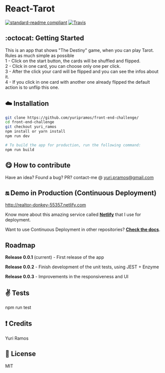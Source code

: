 # React-Tarot
[![standard-readme compliant](https://img.shields.io/badge/readme%20style-standard-brightgreen.svg?style=flat-square)](https://github.com/RichardLitt/standard-readme) [![Travis](https://img.shields.io/travis/rust-lang/rust.svg)]()

## :octocat: Getting Started
This is an app that shows "The Destiny" game, when you can play Tarot. Rules as much simple as possible <br/>
1 - Click on the start button, the cards will be shuffled and flipped. <br/>
2 - Click in one card, you can choose only one per click. <br/>
3 - After the click your card will be flipped and you can see the infos about it. <br/>
4 - If you click in one card with another one already flipped the default action is to unflip this one.


## :cloud: Installation


```sh
git clone https://github.com/yuripramos/front-end-challenge/
cd front-end-challenge
git checkout yuri_ramos
npm install or yarn install
npm run dev

# To build the app for production, run the following command:
npm run build
```

## :yum: How to contribute
Have an idea? Found a bug? PR? contact-me @ yuri.pramos@gmail.com

## :on: Demo in Production (Continuous Deployment)
http://realtor-donkey-55357.netlify.com

Know more about this amazing service called [**Netlify**](https://www.netlify.com/) that I use for deployment.

Want to use Continuous Deployment in other repositories? [**Check the docs**](https://www.netlify.com/docs/continuous-deployment/).

## Roadmap

**Release 0.0.1** (current) - First release of the app

**Release 0.0.2** - Finish development of the unit tests, using JEST + Enzyme

**Release 0.0.3** - Improvements in the responsiveness and UI


## :v: Tests

npm run test

## :exclamation: Credits

Yuri Ramos

## :scroll: License

MIT
